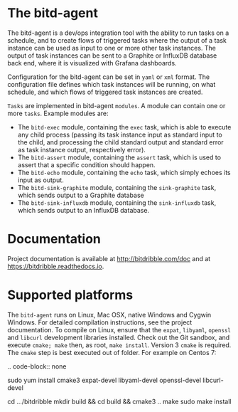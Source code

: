 The bitd-agent
==============
The bitd-agent is a dev/ops integration tool with the ability to run tasks on a schedule, and to create flows of triggered tasks where the output of a task instance can be used as input to one or more other task instances. The output of task instances can be sent to a Graphite or InfluxDB database back end, where it is visualized with Grafana dashboards.

Configuration for the bitd-agent can be set in ``yaml`` or ``xml`` format. The configuration file defines which task instances will be running, on what schedule, and which flows of triggered task instances are created. 

``Tasks`` are implemented in bitd-agent ``modules``. A module can contain one or more ``tasks``. Example modules are: 
- The ``bitd-exec`` module, containing the ``exec`` task, which is able to execute any child process (passing its task instance input as standard input to the child, and processing the child standard output and standard error as task instance output, respectively error).
- The ``bitd-assert`` module, containing the ``assert`` task, which is used to assert that a specific condition should happen.
- The ``bitd-echo`` module, containing the ``echo`` task, which simply echoes its input as output.
- The ``bitd-sink-graphite`` module, containing the ``sink-graphite`` task, which sends output to a Graphite database
- The ``bitd-sink-influxdb`` module, containing the ``sink-influxdb`` task, which sends output to an InfluxDB database.


Documentation
=============
Project documentation is available at http://bitdribble.com/doc and at https://bitdribble.readthedocs.io. 


Supported platforms
===================
The ``bitd-agent`` runs on Linux, Mac OSX, native Windows and Cygwin Windows. For detailed compilation instructions, see the project documentation. To compile on Linux, ensure that the ``expat``, ``libyaml``, ``openssl`` and ``libcurl`` development libraries installed. Check out the Git sandbox, and execute ``cmake; make`` then, as root, ``make install``. Version 3 ``cmake`` is required. The ``cmake`` step is best executed out of folder. For example on Centos 7:

.. code-block:: none

   sudo yum install cmake3 expat-devel libyaml-devel openssl-devel libcurl-devel

   cd .../bitdribble
   mkdir build && cd build && cmake3 ..
   make
   sudo make install

